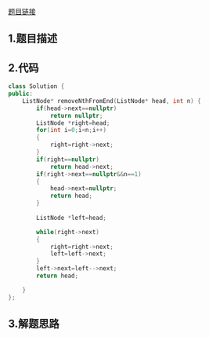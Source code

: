 [题目链接](https://leetcode-cn.com/problems/remove-nth-node-from-end-of-list/)

## 1.题目描述



## 2.代码

```cpp
class Solution {
public:
    ListNode* removeNthFromEnd(ListNode* head, int n) {
        if(head->next==nullptr)
            return nullptr;
        ListNode *right=head;
        for(int i=0;i<n;i++)
        {
            right=right->next;
        }
        if(right==nullptr)
            return head->next;
        if(right->next==nullptr&&n==1)
        {
            head->next=nullptr;
            return head;
        }
            
        ListNode *left=head;

        while(right->next)
        {
            right=right->next;
            left=left->next;
        }
        left->next=left-->next;
        return head;

    }
};
```



## 3.解题思路

